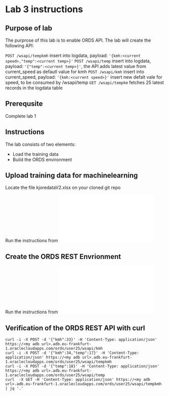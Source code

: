 # Lab 3 instructions

## Purpose of lab

The purprose of this lab is to enable ORDS API.
The lab will create the following API:

`POST /wsapi/tempkmh`    insert into logdata, payload: `'{kmh:<current speed>,"temp":<current temp>}'`
`POST /wsapi/temp`    insert into logdata, payload: `'{"temp":<current temp>}'`, the API adds latest value from current_speed as defautl value for kmh
`POST /wsapi/kmh`  insert into current_speed, payload: `'{kmh:<current speed>}'` insert new defalt vale for speed, to be consumed by /wsapi/temp
`GET /wsapi/tempkm` fetches 25 latest records in the logdata table

## Prerequsite

Complete lab 1

## Instructions

The lab consists of two elements:
- Load the training data
- Build the ORDS environment


## Upload training data for machinelearning

Locate the file kjoredataV2.xlsx on your cloned git repo

Run the instructions from ![Instructions](labs/dataload.md)

## Create the ORDS REST Envrionment

Run the instructions from ![Instructions](labs/ords.md)

## Verification of the ORDS REST API with curl

```
curl -i -X POST -d '{"kmh":33}' -H 'Content-Type: application/json' https://<my adb url>.adb.eu-frankfurt-1.oraclecloudapps.com/ords/user25/wsapi/kmh
curl -i -X POST -d '{"kmh":34,"temp":17}' -H 'Content-Type: application/json' https://<my adb url>.adb.eu-frankfurt-1.oraclecloudapps.com/ords/user25/wsapi/tempkmh
curl -i -X POST -d '{"temp":18}' -H 'Content-Type: application/json' https://<my adb url>.adb.eu-frankfurt-1.oraclecloudapps.com/ords/user25/wsapi/temp
curl  -X GET -H 'Content-Type: application/json' https://<my adb url>.adb.eu-frankfurt-1.oraclecloudapps.com/ords/user25/wsapi/tempkmh | jq '.'
```

